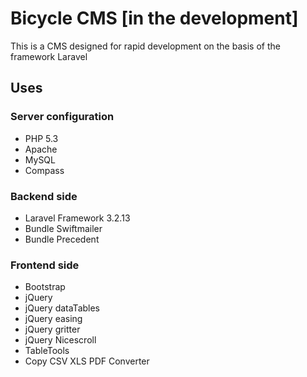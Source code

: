 Bicycle CMS [in the development]
===========

This is a CMS designed for rapid development on the basis of the framework Laravel

## Uses

### Server configuration
- PHP 5.3
- Apache
- MySQL
- Compass

### Backend side
- Laravel Framework 3.2.13
- Bundle Swiftmailer
- Bundle Precedent

### Frontend side
- Bootstrap
- jQuery
- jQuery dataTables
- jQuery easing
- jQuery gritter
- jQuery Nicescroll
- TableTools
- Copy CSV XLS PDF Converter